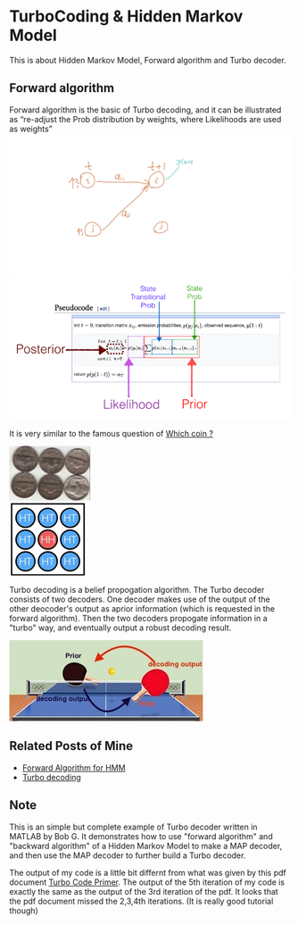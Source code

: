 # TurboCoding & Hidden Markov Model
This is about Hidden Markov Model, Forward algorithm and Turbo decoder.

## Forward algorithm
Forward algorithm is the basic of Turbo decoding, and it can be illustrated as “re-adjust the Prob distribution by weights, where Likelihoods are used as weights”
![](pics/forward1.jpeg)
![](pics/forward2.png)

It is very similar to the famous question of [Which coin ?](https://www.quora.com/A-jar-has-1000-coins-of-which-999-are-fair-and-1-is-double-headed-Pick-a-coin-at-random-and-toss-it-10-times-Given-that-you-see-10-heads-what-is-the-probability-that-the-next-toss-of-that-coin-is-also-a-head) 

![](pics/forward3.png)

Turbo decoding is a belief propogation algorithm.
The Turbo decoder consists of two decoders. One decoder makes use of the output of the other deocoder's output as aprior information (which is requested in the forward algorithm). Then the two decoders propogate information in a "turbo" way, and eventually output a robust decoding result.

![](pics/Turbo.jpeg)

## Related Posts of Mine
* [Forward Algorithm for HMM](https://algorithmsdatascience.quora.com/A-quick-note-of-forward-algorithm-for-HMM) 
* [Turbo decoding](https://algorithmsdatascience.quora.com/HMM-Part-7-MAP-Decoder-of-Convolutional-Code-Turbo-Code-GitHub-included) 

## Note
This is an simple but complete example of Turbo decoder written in MATLAB by Bob G. It demonstrates how to use "forward algorithm" and "backward algorithm" of a Hidden Markov Model to make a MAP decoder, and then use the MAP decoder to further build a Turbo decoder.

The output of my code is a little bit differnt from what was given by this pdf document [Turbo Code Primer](http://vashe.org/turbo/turbo_primer_0.0.pdf).
The output of the 5th iteration  of my code is exactly the same as the output of the 3rd iteration of the pdf. It looks that the pdf document missed the 2,3,4th iterations. (It is really good tutorial though)

